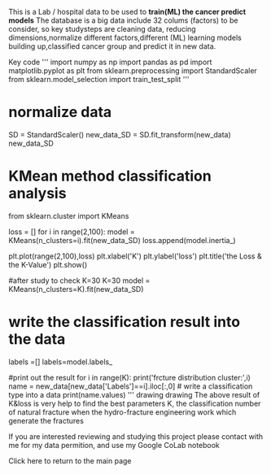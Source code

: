 This is a Lab / hospital data to be used to **train(ML) the cancer predict models**
The database is a big data include 32 colums (factors) to be consider, so key studysteps are cleaning data, reducing dimensions,normalize different factors,different (ML) learning models building up,classified cancer group and predict it in new data.

Key code
'''
import numpy as np
import pandas as pd
import matplotlib.pyplot as plt
from sklearn.preprocessing import StandardScaler
from sklearn.model_selection import train_test_split
'''
# normalize data
SD = StandardScaler()
new_data_SD = SD.fit_transform(new_data)
new_data_SD

# KMean method classification analysis
from sklearn.cluster import KMeans

loss = []
for i in range(2,100):
    model = KMeans(n_clusters=i).fit(new_data_SD)
    loss.append(model.inertia_)

plt.plot(range(2,100),loss)
plt.xlabel('K')
plt.ylabel('loss')
plt.title('the Loss & the K-Value')
plt.show()

#after study to check K=30
K=30
model = KMeans(n_clusters=K).fit(new_data_SD)
# write the classification result into the data
labels =[]
labels=model.labels_

#print out the result
for i in range(K):
    print('frcture distribution cluster:',i)
    name = new_data[new_data['Labels']==i].iloc[:,0] # write a classification type into a data 
    print(name.values)
'''
drawing
drawing
The above result of K&loss is very help to find the best parameters K, the classification number of natural fracture when the hydro-fracture engineering work which generate the fractures

If you are interested reviewing and studying this project please contact with me for my data permition, and use my Google CoLab notebook

Click here to return to the main page
